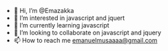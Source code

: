 - 👋 Hi, I’m @Emazakka
- 👀 I’m interested in javascript and jquert
- 🌱 I’m currently learning javascript 
- 💞️ I’m looking to collaborate on javascript and jquery
- 📫 How to reach me emanuelmusaaaa@gmail.com 

<!---
Emazakka/Emazakka is a ✨ special ✨ repository because its `README.md` (this file) appears on your GitHub profile.
You can click the Preview link to take a look at your changes.
--->
